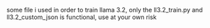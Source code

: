 some file i used in order to train llama 3.2, only the ll3.2_train.py and ll3.2_custom_json is functional, use at your own risk
